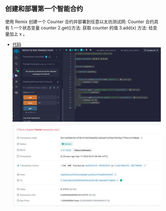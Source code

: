 ## 创建和部署第一个智能合约

使用 Remix 创建一个 Counter 合约并部署到任意以太坊测试网:
Counter 合约具有
1.一个状态变量 counter
2.get()方法: 获取 counter 的值
3.add(x) 方法: 给变量加上 x 。
* [代码](Counter.sol)
![alt text](20240417114748.png)
![alt text](20240417114846.png)
